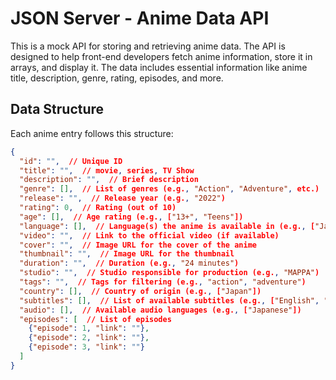 # JSON Server - Anime Data API

This is a mock API for storing and retrieving anime data. The API is designed to help front-end developers fetch anime information, store it in arrays, and display it. The data includes essential information like anime title, description, genre, rating, episodes, and more.

## Data Structure

Each anime entry follows this structure:

```json
{
  "id": "",  // Unique ID
  "title": "",  // movie, series, TV Show
  "description": "",  // Brief description
  "genre": [],  // List of genres (e.g., "Action", "Adventure", etc.)
  "release": "",  // Release year (e.g., "2022")
  "rating": 0,  // Rating (out of 10)
  "age": [],  // Age rating (e.g., ["13+", "Teens"])
  "language": [],  // Language(s) the anime is available in (e.g., ["Japanese"])
  "video": "",  // Link to the official video (if available)
  "cover": "",  // Image URL for the cover of the anime
  "thumbnail": "",  // Image URL for the thumbnail
  "duration": "",  // Duration (e.g., "24 minutes")
  "studio": "",  // Studio responsible for production (e.g., "MAPPA")
  "tags": "",  // Tags for filtering (e.g., "action", "adventure")
  "country": [],  // Country of origin (e.g., ["Japan"])
  "subtitles": [],  // List of available subtitles (e.g., ["English", "Spanish"])
  "audio": [],  // Available audio languages (e.g., ["Japanese"])
  "episodes": [  // List of episodes
    {"episode": 1, "link": ""},
    {"episode": 2, "link": ""},
    {"episode": 3, "link": ""}
  ]
}
